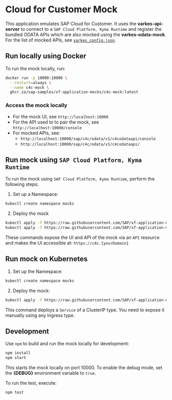 
# Cloud for Customer Mock

This application emulates SAP Cloud for Customer. It uses the **varkes-api-server** to connect to a `SAP Cloud Platform, Kyma Runtime` and register the bundled ODATA APIs which are also mocked using the  **varkes-odata-mock**. For the list of mocked APIs, see [`varkes_config.json`](varkes_config.json).

## Run locally using Docker

To run the mock locally, run:

```bash
docker run -p 10000:10000 \
  --restart=always \
  --name c4c-mock \
  ghcr.io/sap-samples/xf-application-mocks/c4c-mock:latest
```

### Access the mock locally

* For the mock UI, see `http://localhost:10000`
* For the API used to to pair the mock, see `http://localhost:10000/console`
* For mocked APIs, see:
  * `http://localhost:10000/sap/c4c/odata/v1/c4codataapi/console`
  * `http://localhost:10000/sap/c4c/odata/v1/c4codataapi/`

## Run mock using `SAP Cloud Platform, Kyma Runtime`

To run the mock using `SAP Cloud Platform, Kyma Runtime`, perform the following steps:

1. Set up a Namespace:

```bash
kubectl create namespace mocks
```

2. Deploy the mock

```bash
kubectl apply -f https://raw.githubusercontent.com/SAP/xf-application-mocks/master/c4c-mock/deployment/k8s.yaml -n mocks
kubectl apply -f https://raw.githubusercontent.com/SAP/xf-application-mocks/master/c4c-mock/deployment/kyma.yaml -n mocks
```

These commands expose the UI and API of the mock via an `API` resource and makes the UI accessible at: `https://c4c.{yourDomain}`

## Run mock on Kubernetes

1. Set up the Namespace:

```bash
kubectl create namespace mocks
```

2. Deploy the mock:

```bash
kubectl apply -f https://raw.githubusercontent.com/SAP/xf-application-mocks/master/c4c-mock/deployment/k8s.yaml -n mocks
```

This command deploys a `Service` of a ClusterIP type. You need to expose it manually using any Ingress type.

## Development

Use `npm` to build and run the mock locally for development:

```bash
npm install
npm start
```

This starts the mock locally on port 10000.
To enable the debug mode, set the **{DEBUG}** environment variable to `true`.

To run the test, execute:

```bash
npm test
```
